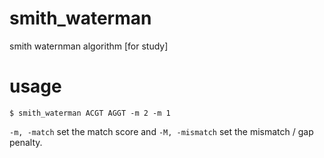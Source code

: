 # smith_waterman
smith waternman algorithm [for study]

# usage
``$ smith_waterman ACGT AGGT -m 2 -m 1``

`-m, -match` set the match score and `-M, -mismatch` set the mismatch / gap penalty.
